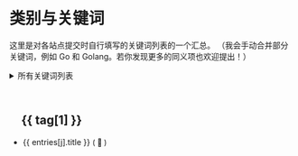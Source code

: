 # 类别与关键词

<script setup>
import { data } from './blogs.data.js'

const { entries, tags } = data
</script>

这里是对各站点提交时自行填写的关键词列表的一个汇总。
（我会手动合并部分关键词，例如 Go 和 Golang。若你发现更多的同义项也欢迎提出！）

<details>
<summary>所有关键词列表</summary>
<ul class="tags">
<li v-for="tag in tags" :key="tag[0]">
<a :href="`#${tag[0]}`">{{ tag[1] }} ({{ tag[2].length }})</a>
</li>
</ul>
</details>

<div class="masonry">
<section v-for="tag, i in tags" :key="i">
<h2 :id="tag[0]">{{ tag[1] }}</h2>
<ul>
  <li v-for="j in tag[2]" :key="j">
    <a :href="entries[j].url" target="_blank">{{ entries[j].title }}</a>
    <span class="rss" v-if="entries[j].rss">(
      <a :href="entries[j].rss" target="_blank">📢</a>
    )</span>
  </li>
</ul>
</section>
</div>

<style>
  .tags {
    padding: 0;
    display: flex;
    flex-wrap: wrap;
    font-size: smaller;
  }
  .tags li {
    list-style: none;
    margin: 0.1em 0.5em;
  }
  .masonry {
    display: grid;
    gap: 10px;
    grid-template-columns: repeat(auto-fill, minmax(16em, 1fr));
    grid-template-rows: masonry;
    margin: 2em 0;
  }
  section {
    background-color: var(--tint);
    border-radius: 1em;
    box-shadow: 3px 0 15px var(--sec);
  }
  h2 {
    margin-left: 1em;
  }
  section ul {
    max-height: 16em;
    overflow-y: auto;
  }
  span.rss {
    font-size: small;
  }
</style>
